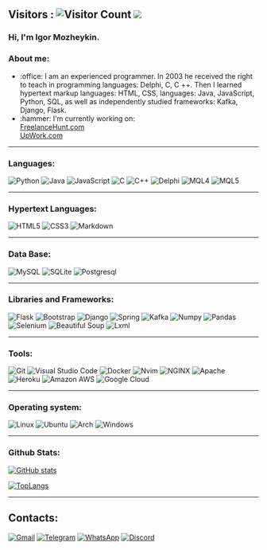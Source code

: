 ## Visitors : ![Visitor Count](https://profile-counter.glitch.me/Mozheykin/count.svg) <img src="https://www.codewars.com/users/Mozheykin/badges/small"/>

### Hi, I'm Igor Mozheykin.

### About me:

<ul>
    <li> :office: I am an experienced programmer. In 2003 he received the right to teach in programming languages: Delphi, C, C ++. Then I learned hypertext markup languages: HTML, CSS, languages: Java, JavaScript, Python, SQL, as well as independently studied frameworks: Kafka, Django, Flask.   </li>
    <li> :hammer: I'm currently working on: 
      <br>  
      <a href="https://freelancehunt.com/freelancer/LegalWings.html">FreelanceHunt.com</a>
      <br>
      <a href="https://www.upwork.com/freelancers/~01dd7daccf19642309?viewMode=1">UpWork.com</a>
  </li>
</ul>
<hr>

### Languages:
![Python](https://img.shields.io/badge/Python-3776AB?style=for-the-badge&logo=python&logoColor=white)
![Java](https://img.shields.io/badge/Java-ED8B00?style=for-the-badge&logo=java&logoColor=white)
![JavaScript](https://img.shields.io/badge/JavaScript-F7DF1E?style=for-the-badge&logo=javascript&logoColor=black)
![C](https://img.shields.io/badge/C-00599C?style=for-the-badge&logo=c&logoColor=white)
![C++](https://img.shields.io/badge/C%2B%2B-00599C?style=for-the-badge&logo=c%2B%2B&logoColor=white)
![Delphi](https://img.shields.io/badge/Delphi-3776AB?style=for-the-badge&logo=Delphi&logoColor=white)
![MQL4](https://img.shields.io/badge/MQL4-3776AB?style=for-the-badge&logo=MQL4&logoColor=white)
![MQL5](https://img.shields.io/badge/MQL5-00599C?style=for-the-badge&logo=MQL5&logoColor=white)
<hr>

### Hypertext Languages:
![HTML5](https://img.shields.io/badge/HTML5-E34F26?style=for-the-badge&logo=html5&logoColor=white)
![CSS3](https://img.shields.io/badge/CSS3-1572B6?style=for-the-badge&logo=css3&logoColor=white)
![Markdown](https://img.shields.io/badge/Markdown-000000?style=for-the-badge&logo=markdown&logoColor=white)
<hr>

### Data Base:
![MySQL](https://img.shields.io/badge/MySQL-00000F?style=for-the-badge&logo=mysql&logoColor=white)
![SQLite](https://img.shields.io/badge/SQLite-07405E?style=for-the-badge&logo=sqlite&logoColor=white)
![Postgresql](https://img.shields.io/badge/PostgreSQL-316192?style=for-the-badge&logo=postgresql&logoColor=white)
<hr>

### Libraries and Frameworks:
![Flask](https://img.shields.io/badge/Flask-000000?style=for-the-badge&logo=flask&logoColor=white)
![Bootstrap](https://img.shields.io/badge/Bootstrap-563D7C?style=for-the-badge&logo=bootstrap&logoColor=white)
![Django](https://img.shields.io/badge/Django-092E20?style=for-the-badge&logo=django&logoColor=white)
![Spring](https://img.shields.io/badge/Spring-6DB33F?style=for-the-badge&logo=spring&logoColor=white)
![Kafka](https://img.shields.io/badge/-Kafka-1b1e26?style=for-the-badge&logo=Kafka&logoColor=1572B6)
![Numpy](https://img.shields.io/badge/-Numpy-1b1e26?style=for-the-badge&logo=Numpy&logoColor=1572B6)
![Pandas](https://img.shields.io/badge/-Pandas-1b1e26?style=for-the-badge&logo=Pandas&logoColor=1572B6)
![Selenium](https://img.shields.io/badge/-Selenium-1b1e26?style=for-the-badge&logo=Selenium&logoColor=1572B6)
![Beautiful Soup](https://img.shields.io/badge/-Beautiful%20Soup-1b1e26?style=for-the-badge&logo=BS4&logoColor=1572B6)
![Lxml](https://img.shields.io/badge/-lxml-1b1e26?style=for-the-badge&logo=lxml&logoColor=1572B6)
<hr>

### Tools:
![Git](https://img.shields.io/badge/-Git-1b1e26?style=for-the-badge&logo=Git&logoColor=F05032)
![Visual Studio Code](https://img.shields.io/badge/-VS%20Code-1b1e26?style=for-the-badge&logo=Visual-Studio-Code&logoColor=007ACC)
![Docker](https://img.shields.io/badge/-Docker-1b1e26?style=for-the-badge&logo=Docker&logoColor=2496ED)
![Nvim](https://img.shields.io/badge/-Nvim-1b1e26?style=for-the-badge&logo=vim&logoColor=1572B6)
![NGINX](https://img.shields.io/badge/-NGINX-1b1e26?style=for-the-badge&logo=NGINX&logoColor=1572B6)
![Apache](https://img.shields.io/badge/-Apache-1b1e26?style=for-the-badge&logo=Apache&logoColor=1572B6)
![Heroku](https://img.shields.io/badge/Heroku-430098?style=for-the-badge&logo=heroku&logoColor=white)
![Amazon AWS](https://img.shields.io/badge/Amazon_AWS-232F3E?style=for-the-badge&logo=amazon-aws&logoColor=white)
![Google Cloud](https://img.shields.io/badge/Google_Cloud-4285F4?style=for-the-badge&logo=google-cloud&logoColor=white)
<hr>

### Operating system:
![Linux](https://img.shields.io/badge/-Linux-1b1e26?style=for-the-badge&logo=Linux&logoColor=FFFFFF)
![Ubuntu](https://img.shields.io/badge/Ubuntu-E95420?style=for-the-badge&logo=ubuntu&logoColor=white)
![Arch](https://img.shields.io/badge/Arch_Linux-1793D1?style=for-the-badge&logo=arch-linux&logoColor=white)
![Windows](https://img.shields.io/badge/Windows-0078D6?style=for-the-badge&logo=windows&logoColor=white)
<hr>

### Github Stats:

[![GitHub stats](https://github-readme-stats.vercel.app/api?username=Mozheykin&show_icons=true&theme=radical)](https://github.com/Mozheykin/github-readme-stats)

[![TopLangs](https://github-readme-stats.vercel.app/api/top-langs/?username=Mozheykin&show_icons=true&theme=radical)](https://github.com/Mozheykin/github-readme-stats)
<hr>

## Contacts:
[![Gmail](https://img.shields.io/badge/Gmail-D14836?style=for-the-badge&logo=gmail&logoColor=white)](mailto:mozheykin.igor@gmail.com)
[![Telegram](https://img.shields.io/badge/Telegram-2CA5E0?style=for-the-badge&logo=telegram&logoColor=white)](https://t.me/LEGALWings)
[![WhatsApp](https://img.shields.io/badge/WhatsApp-25D366?style=for-the-badge&logo=whatsapp&logoColor=white)](https://wa.me/89211055750)
[![Discord](https://img.shields.io/badge/Discord-7289DA?style=for-the-badge&logo=discord&logoColor=white)](https://discord.com/users/597543692336889856/)
